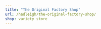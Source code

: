 ```yaml
---
title: "The Original Factory Shop"
url: /hadleigh/the-original-factory-shop/
shop: variety store
---
```

